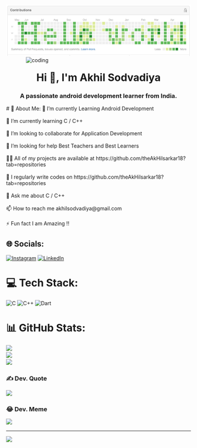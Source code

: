 ![logo](https://github.com/theAkHilsarkar18/theAkHilsarkar18/blob/main/687474703a2f2f692e696d6775722e636f6d2f6337476d414a662e706e67.png)
<img align="right" alt="coding" width="450" src="https://cdn.dribbble.com/users/2131993/screenshots/4948736/media/421d4ed2f3d23c73d64d20963f61f422.gif">
<h1 align="center">Hi 👋, I'm Akhil Sodvadiya</h1>
<h3 align="center">A passionate android development learner from India.</h3>
# 💫 About Me:
🔭 I’m currently Learning Android Development<br><br>🌱 I’m currently learning C / C++<br><br>👯 I’m looking to collaborate for Application Development<br><br>🤝 I’m looking for help Best Teachers and Best Learners<br><br>👨‍💻 All of my projects are available at https://github.com/theAkHilsarkar18?tab=repositories<br><br>📝 I regularly write codes on https://github.com/theAkHilsarkar18?tab=repositories<br><br>💬 Ask me about C / C++<br><br>📫 How to reach me akhilsodvadiya@gmail.com<br><br>⚡ Fun fact I am Amazing !!


## 🌐 Socials:
[![Instagram](https://img.shields.io/badge/Instagram-%23E4405F.svg?logo=Instagram&logoColor=white)](https://instagram.com/theakhilsarkar) [![LinkedIn](https://img.shields.io/badge/LinkedIn-%230077B5.svg?logo=linkedin&logoColor=white)](https://www.linkedin.com/in/akhil-sodvadiya-2a1040257/) 

# 💻 Tech Stack:
![C](https://img.shields.io/badge/c-%2300599C.svg?style=for-the-badge&logo=c&logoColor=white) ![C++](https://img.shields.io/badge/c++-%2300599C.svg?style=for-the-badge&logo=c%2B%2B&logoColor=white) ![Dart](https://img.shields.io/badge/Dart-%23ED8B00.svg?style=for-the-badge&logo=Dart&logoColor=white)
# 📊 GitHub Stats:
![](https://github-readme-stats.vercel.app/api?username=theAkHilsarkar18&theme=dark&hide_border=false&include_all_commits=true&count_private=false)<br/>
![](https://github-readme-streak-stats.herokuapp.com/?user=theAkHilsarkar18&theme=dark&hide_border=false)<br/>
![](https://github-readme-stats.vercel.app/api/top-langs/?username=theAkHilsarkar18&theme=dark&hide_border=false&include_all_commits=true&count_private=false&layout=compact)

### ✍️ Dev. Quote
![](https://quotes-github-readme.vercel.app/api?type=horizontal&theme=dark)

### 😂 Dev. Meme
<img src="https://random-memer.herokuapp.com/" width="512px"/>

---
[![](https://visitcount.itsvg.in/api?id=theAkHilsarkar18&icon=0&color=0)](https://visitcount.itsvg.in)

<!-- Proudly created with GPRM ( https://gprm.itsvg.in ) -->
